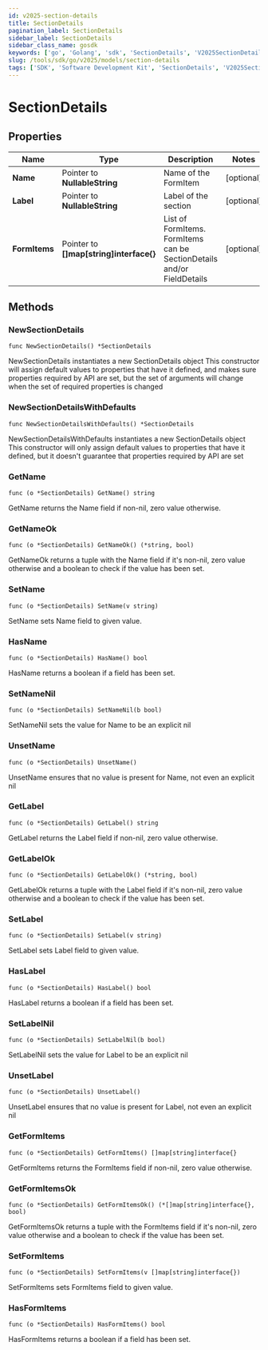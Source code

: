 ```yaml
---
id: v2025-section-details
title: SectionDetails
pagination_label: SectionDetails
sidebar_label: SectionDetails
sidebar_class_name: gosdk
keywords: ['go', 'Golang', 'sdk', 'SectionDetails', 'V2025SectionDetails'] 
slug: /tools/sdk/go/v2025/models/section-details
tags: ['SDK', 'Software Development Kit', 'SectionDetails', 'V2025SectionDetails']
---
```


# SectionDetails

## Properties

Name | Type | Description | Notes
------------ | ------------- | ------------- | -------------
**Name** | Pointer to **NullableString** | Name of the FormItem | [optional] 
**Label** | Pointer to **NullableString** | Label of the section | [optional] 
**FormItems** | Pointer to **[]map[string]interface{}** | List of FormItems. FormItems can be SectionDetails and/or FieldDetails | [optional] 

## Methods

### NewSectionDetails

`func NewSectionDetails() *SectionDetails`

NewSectionDetails instantiates a new SectionDetails object
This constructor will assign default values to properties that have it defined,
and makes sure properties required by API are set, but the set of arguments
will change when the set of required properties is changed

### NewSectionDetailsWithDefaults

`func NewSectionDetailsWithDefaults() *SectionDetails`

NewSectionDetailsWithDefaults instantiates a new SectionDetails object
This constructor will only assign default values to properties that have it defined,
but it doesn't guarantee that properties required by API are set

### GetName

`func (o *SectionDetails) GetName() string`

GetName returns the Name field if non-nil, zero value otherwise.

### GetNameOk

`func (o *SectionDetails) GetNameOk() (*string, bool)`

GetNameOk returns a tuple with the Name field if it's non-nil, zero value otherwise
and a boolean to check if the value has been set.

### SetName

`func (o *SectionDetails) SetName(v string)`

SetName sets Name field to given value.

### HasName

`func (o *SectionDetails) HasName() bool`

HasName returns a boolean if a field has been set.

### SetNameNil

`func (o *SectionDetails) SetNameNil(b bool)`

 SetNameNil sets the value for Name to be an explicit nil

### UnsetName
`func (o *SectionDetails) UnsetName()`

UnsetName ensures that no value is present for Name, not even an explicit nil
### GetLabel

`func (o *SectionDetails) GetLabel() string`

GetLabel returns the Label field if non-nil, zero value otherwise.

### GetLabelOk

`func (o *SectionDetails) GetLabelOk() (*string, bool)`

GetLabelOk returns a tuple with the Label field if it's non-nil, zero value otherwise
and a boolean to check if the value has been set.

### SetLabel

`func (o *SectionDetails) SetLabel(v string)`

SetLabel sets Label field to given value.

### HasLabel

`func (o *SectionDetails) HasLabel() bool`

HasLabel returns a boolean if a field has been set.

### SetLabelNil

`func (o *SectionDetails) SetLabelNil(b bool)`

 SetLabelNil sets the value for Label to be an explicit nil

### UnsetLabel
`func (o *SectionDetails) UnsetLabel()`

UnsetLabel ensures that no value is present for Label, not even an explicit nil
### GetFormItems

`func (o *SectionDetails) GetFormItems() []map[string]interface{}`

GetFormItems returns the FormItems field if non-nil, zero value otherwise.

### GetFormItemsOk

`func (o *SectionDetails) GetFormItemsOk() (*[]map[string]interface{}, bool)`

GetFormItemsOk returns a tuple with the FormItems field if it's non-nil, zero value otherwise
and a boolean to check if the value has been set.

### SetFormItems

`func (o *SectionDetails) SetFormItems(v []map[string]interface{})`

SetFormItems sets FormItems field to given value.

### HasFormItems

`func (o *SectionDetails) HasFormItems() bool`

HasFormItems returns a boolean if a field has been set.


